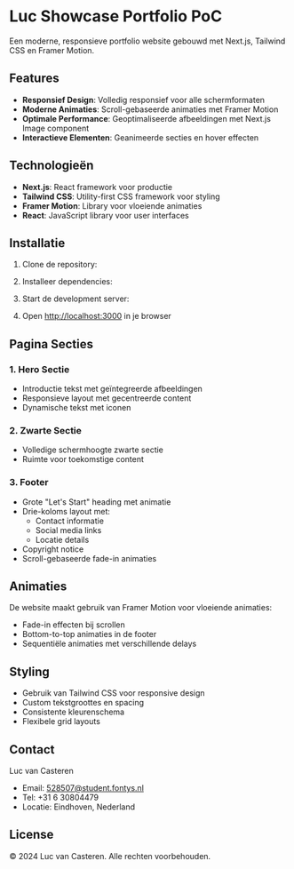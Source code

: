 # Luc Showcase Portfolio PoC

Een moderne, responsieve portfolio website gebouwd met Next.js, Tailwind CSS en Framer Motion.

## Features

- **Responsief Design**: Volledig responsief voor alle schermformaten
- **Moderne Animaties**: Scroll-gebaseerde animaties met Framer Motion
- **Optimale Performance**: Geoptimaliseerde afbeeldingen met Next.js Image component
- **Interactieve Elementen**: Geanimeerde secties en hover effecten

## Technologieën

- **Next.js**: React framework voor productie
- **Tailwind CSS**: Utility-first CSS framework voor styling
- **Framer Motion**: Library voor vloeiende animaties
- **React**: JavaScript library voor user interfaces

## Installatie

1. Clone de repository:

2. Installeer dependencies:

3. Start de development server:

4. Open [http://localhost:3000](http://localhost:3000) in je browser

## Pagina Secties

### 1. Hero Sectie
- Introductie tekst met geïntegreerde afbeeldingen
- Responsieve layout met gecentreerde content
- Dynamische tekst met iconen

### 2. Zwarte Sectie
- Volledige schermhoogte zwarte sectie
- Ruimte voor toekomstige content

### 3. Footer
- Grote "Let's Start" heading met animatie
- Drie-koloms layout met:
  - Contact informatie
  - Social media links
  - Locatie details
- Copyright notice
- Scroll-gebaseerde fade-in animaties

## Animaties

De website maakt gebruik van Framer Motion voor vloeiende animaties:
- Fade-in effecten bij scrollen
- Bottom-to-top animaties in de footer
- Sequentiële animaties met verschillende delays

## Styling

- Gebruik van Tailwind CSS voor responsive design
- Custom tekstgroottes en spacing
- Consistente kleurenschema
- Flexibele grid layouts

## Contact

Luc van Casteren
- Email: 528507@student.fontys.nl
- Tel: +31 6 30804479
- Locatie: Eindhoven, Nederland

## License

© 2024 Luc van Casteren. Alle rechten voorbehouden.



